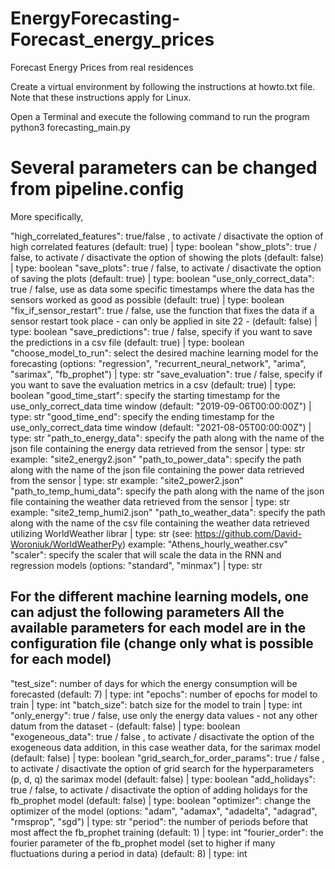 # EnergyForecasting-Forecast_energy_prices
Forecast Energy Prices from real residences

Create a virtual environment by following the instructions at howto.txt file. 
Note that these instructions apply for Linux.

Open a Terminal and execute the following command to run the program
python3 forecasting_main.py

Several parameters can be changed from pipeline.config
===================================================================================================================================================
More specifically,

"high_correlated_features": true/false , to activate / disactivate the option of high correlated features (default: true) | type: boolean
"show_plots": true / false, to activate / disactivate the option of showing the plots (default: false) | type: boolean
"save_plots": true / false, to activate / disactivate the option of saving the plots (default: true) | type: boolean
"use_only_correct_data": true / false, use as data some specific timestamps where the data has the sensors worked as good as possible (default: true) | type: boolean
"fix_if_sensor_restart": true / false, use the function that fixes the data if a sensor restart took place - can only be applied in site 22 - (default: false) | type: boolean
"save_predictions": true / false, specify if you want to save the predictions in a csv file (default: true) | type: boolean
"choose_model_to_run": select the desired machine learning model for the forecasting (options: "regression", "recurrent_neural_network", "arima", "sarimax", "fb_prophet") | type: str
"save_evaluation": true / false, specify if you want to save the evaluation metrics in a csv (default: true) | type: boolean
"good_time_start": specify the starting timestamp for the use_only_correct_data time window (default: "2019-09-06T00:00:00Z") | type: str
"good_time_end": specify the ending timestamp for the use_only_correct_data time window  (default: "2021-08-05T00:00:00Z") | type: str
"path_to_energy_data": specify the path along with the name of the json file containing the energy data retrieved from the sensor | type: str
                       example: "site2_energy2.json"
"path_to_power_data": specify the path along with the name of the json file containing the power data retrieved from the sensor | type: str
                      example: "site2_power2.json"
"path_to_temp_humi_data": specify the path along with the name of the json file containing the weather data retrieved from the sensor | type: str
                          example: "site2_temp_humi2.json"
"path_to_weather_data": specify the path along with the name of the csv file containing the weather data retrieved utilizing WorldWeather librar | type: str
                        (see: https://github.com/David-Woroniuk/WorldWeatherPy)
                        example: "Athens_hourly_weather.csv"
"scaler": specify the scaler that will scale the data in the RNN and regression models (options: "standard", "minmax") | type: str



For the different machine learning models, one can adjust the following parameters
All the available parameters for each model are in the configuration file (change only what is possible for each model)
---------------------------------------------------------------------------------------------------------------------------------------------------- 
"test_size": number of days for which the energy consumption will be forecasted (default: 7) | type: int
"epochs": number of epochs for model to train | type: int
"batch_size": batch size for the model to train | type: int
"only_energy": true / false, use only the energy data values - not any other datum from the dataset - (default: false) | type: boolean
"exogeneous_data": true / false , to activate / disactivate the option of the exogeneous data addition, in this case weather data, for the sarimax model (default: false) | type: boolean
"grid_search_for_order_params": true / false , to activate / disactivate the option of grid search for the hyperparameters (p, d, q) the sarimax model (default: false) | type: boolean
"add_holidays": true / false, to activate / disactivate the option of adding holidays for the fb_prophet model (default: false) | type: boolean
"optimizer": change the optimizer of the model (options: "adam", "adamax", "adadelta", "adagrad", "rmsprop", "sgd") | type: str
"period": the number of periods before that most affect the fb_prophet training (default: 1) | type: int
"fourier_order": the fourier parameter of the fb_prophet model (set to higher if many fluctuations during a period in data) (default: 8) | type: int

